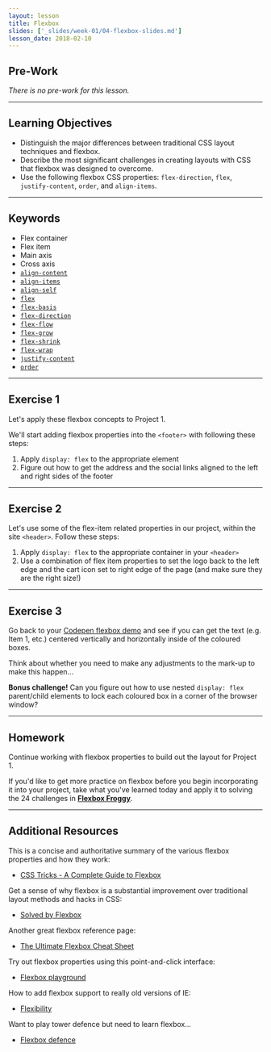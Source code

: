 ```yaml
---
layout: lesson
title: Flexbox
slides: ['_slides/week-01/04-flexbox-slides.md']
lesson_date: 2018-02-10
---
```


## Pre-Work

_There is no pre-work for this lesson._

---

## Learning Objectives

* Distinguish the major differences between traditional CSS layout techniques and flexbox.
* Describe the most significant challenges in creating layouts with CSS that flexbox was designed to overcome.
* Use the following flexbox CSS properties: `flex-direction`, `flex`, `justify-content`, `order`, and `align-items`.

---

## Keywords

* Flex container
* Flex item
* Main axis
* Cross axis
* [`align-content`](https://developer.mozilla.org/en-US/docs/Web/CSS/align-content)
* [`align-items`](https://developer.mozilla.org/en-US/docs/Web/CSS/align-items)
* [`align-self`](https://developer.mozilla.org/en-US/docs/Web/CSS/align-self)
* [`flex`](https://developer.mozilla.org/en-US/docs/Web/CSS/flex)
* [`flex-basis`](https://developer.mozilla.org/en-US/docs/Web/CSS/flex-basis)
* [`flex-direction`](https://developer.mozilla.org/en-US/docs/Web/CSS/flex-direction)
* [`flex-flow`](https://developer.mozilla.org/en-US/docs/Web/CSS/flex-flow)
* [`flex-grow`](https://developer.mozilla.org/en-US/docs/Web/CSS/flex-grow)
* [`flex-shrink`](https://developer.mozilla.org/en-US/docs/Web/CSS/flex-shrink)
* [`flex-wrap`](https://developer.mozilla.org/en-US/docs/Web/CSS/flex-wrap)
* [`justify-content`](https://developer.mozilla.org/en-US/docs/Web/CSS/justify-content)
* [`order`](https://developer.mozilla.org/en-US/docs/Web/CSS/order)

---

## Exercise 1

Let's apply these flexbox concepts to Project 1.

We'll start adding flexbox properties into the `<footer>` with following these steps:

1. Apply `display: flex` to the appropriate element
2. Figure out how to get the address and the social links aligned to the left and right sides of the footer

---

## Exercise 2

Let's use some of the flex-item related properties in our project, within the site `<header>`. Follow these steps:

1. Apply `display: flex` to the appropriate container in your `<header>`
2. Use a combination of flex item properties to set the logo back to the left edge and the cart icon set to right edge of the page (and make sure they are the right size!)

---

## Exercise 3

Go back to your [Codepen flexbox demo](http://codepen.io/redacademy/pen/eJyXPy?editors=1100) and see if you can get the text (e.g. Item 1, etc.) centered vertically and horizontally inside of the coloured boxes.

Think about whether you need to make any adjustments to the mark-up to make this happen...

**Bonus challenge!** Can you figure out how to use nested `display: flex` parent/child elements to lock each coloured box in a corner of the browser window?

---

## Homework

Continue working with flexbox properties to build out the layout for Project 1.

If you'd like to get more practice on flexbox before you begin incorporating it into your project, take what you've learned today and apply it to solving the 24 challenges in **[Flexbox Froggy](http://flexboxfroggy.com/)**.

---

## Additional Resources

This is a concise and authoritative summary of the various flexbox properties and how they work:

* [CSS Tricks - A Complete Guide to Flexbox](https://css-tricks.com/snippets/css/a-guide-to-flexbox/)

Get a sense of why flexbox is a substantial improvement over traditional layout methods and hacks in CSS:

* [Solved by Flexbox](https://philipwalton.github.io/solved-by-flexbox/)

Another great flexbox reference page:

* [The Ultimate Flexbox Cheat Sheet](http://www.sketchingwithcss.com/samplechapter/cheatsheet.html)

Try out flexbox properties using this point-and-click interface:

* [Flexbox playground](http://codepen.io/enxaneta/full/adLPwv/)

How to add flexbox support to really old versions of IE:

* [Flexibility](https://github.com/10up/flexibility)

Want to play tower defence but need to learn flexbox...

* [Flexbox defence](http://www.flexboxdefense.com/)
